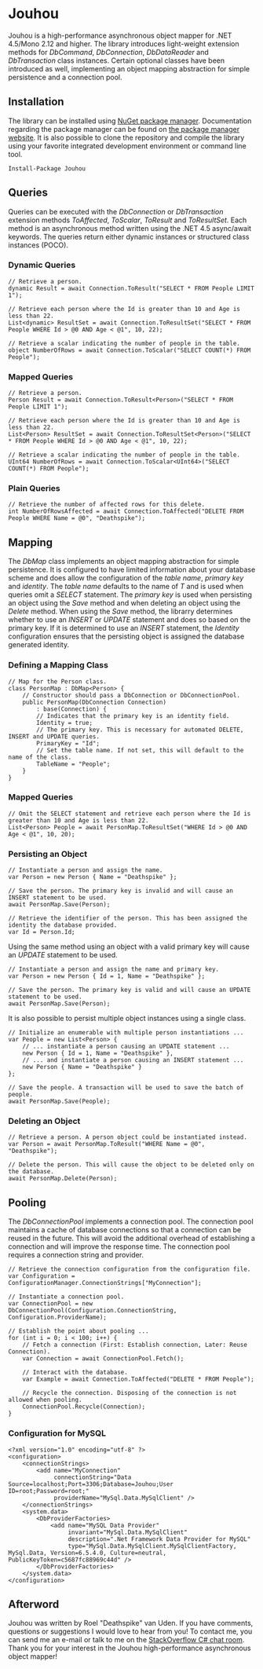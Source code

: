 <h1>Jouhou</h1>

Jouhou is a high-performance asynchronous object mapper for .NET 4.5/Mono 2.12 and higher. The library introduces light-weight extension methods for *DbCommand*, *DbConnection*, *DbDataReader* and *DbTransaction* class instances. Certain optional classes have been introduced as well, implementing an object mapping abstraction for simple persistence and a connection pool.

<h2>Installation</h2>

The library can be installed using <a href="http://nuget.org/packages/Jouhou">NuGet package manager</a>. Documentation regarding the package manager can be found on <a href="http://docs.nuget.org/docs/start-here/using-the-package-manager-console">the package manager website</a>. It is also possible to clone the repository and compile the library using your favorite integrated development environment or command line tool.

    Install-Package Jouhou
    
<h2>Queries</h2>

Queries can be executed with the *DbConnection* or *DbTransaction* extension methods *ToAffected*, *ToScalar*, *ToResult* and *ToResultSet*. Each method is an asynchronous method written using the .NET 4.5 async/await keywords. The queries return either dynamic instances or structured class instances (POCO).

<h3>Dynamic Queries</h3>
    
    // Retrieve a person.
    dynamic Result = await Connection.ToResult("SELECT * FROM People LIMIT 1");

    // Retrieve each person where the Id is greater than 10 and Age is less than 22.
    List<dynamic> ResultSet = await Connection.ToResultSet("SELECT * FROM People WHERE Id > @0 AND Age < @1", 10, 22);

    // Retrieve a scalar indicating the number of people in the table.
    object NumberOfRows = await Connection.ToScalar("SELECT COUNT(*) FROM People");
    
<h3>Mapped Queries</h3>

    // Retrieve a person.
    Person Result = await Connection.ToResult<Person>("SELECT * FROM People LIMIT 1");
    
    // Retrieve each person where the Id is greater than 10 and Age is less than 22.
    List<Person> ResultSet = await Connection.ToResultSet<Person>("SELECT * FROM People WHERE Id > @0 AND Age < @1", 10, 22);
    
    // Retrieve a scalar indicating the number of people in the table.
    UInt64 NumberOfRows = await Connection.ToScalar<UInt64>("SELECT COUNT(*) FROM People");

<h3>Plain Queries</h3>

    // Retrieve the number of affected rows for this delete.
    int NumberOfRowsAffected = await Connection.ToAffected("DELETE FROM People WHERE Name = @0", "Deathspike");

<h2>Mapping</h2>

The *DbMap<T>* class implements an object mapping abstraction for simple persistence. It is configured to have limited information about your database scheme and does allow the configuration of the *table name*, *primary key* and *identity*. The *table name* defaults to the name of *T* and is used when queries omit a *SELECT* statement. The *primary key* is used when persisting an object using the *Save* method and when deleting an object using the *Delete* method. When using the *Save* method, the librarry determines whether to use an *INSERT* or *UPDATE* statement and does so based on the primary key. If it is determined to use an *INSERT* statement, the *Identity* configuration ensures that the persisting object is assigned the database generated identity.

<h3>Defining a Mapping Class</h3>

    // Map for the Person class.
    class PersonMap : DbMap<Person> {
        // Constructor should pass a DbConnection or DbConnectionPool.
        public PersonMap(DbConnection Connection)
            : base(Connection) {
            // Indicates that the primary key is an identity field.
            Identity = true;
            // The primary key. This is necessary for automated DELETE, INSERT and UPDATE queries.
            PrimaryKey = "Id";
            // Set the table name. If not set, this will default to the name of the class.
            TableName = "People";
        }
    }
    
<h3>Mapped Queries</h3>

    // Omit the SELECT statement and retrieve each person where the Id is greater than 10 and Age is less than 22.
    List<Person> People = await PersonMap.ToResultSet("WHERE Id > @0 AND Age < @1", 10, 20);
    
<h3>Persisting an Object</h3>

    // Instantiate a person and assign the name.
    var Person = new Person { Name = "Deathspike" };
    
    // Save the person. The primary key is invalid and will cause an INSERT statement to be used.
    await PersonMap.Save(Person);
    
    // Retrieve the identifier of the person. This has been assigned the identity the database provided.
    var Id = Person.Id;

Using the same method using an object with a valid primary key will cause an *UPDATE* statement to be used.

    // Instantiate a person and assign the name and primary key.
    var Person = new Person { Id = 1, Name = "Deathspike" };
    
    // Save the person. The primary key is valid and will cause an UPDATE statement to be used.
    await PersonMap.Save(Person);

It is also possible to persist multiple object instances using a single class.
    
    // Initialize an enumerable with multiple person instantiations ...
    var People = new List<Person> {
        // ... instantiate a person causing an UPDATE statement ...
        new Person { Id = 1, Name = "Deathspike" },
        // ... and instantiate a person causing an INSERT statement ...
        new Person { Name = "Deathspike" }
    };
    
    // Save the people. A transaction will be used to save the batch of people.
    await PersonMap.Save(People);

<h3>Deleting an Object</h3>

    // Retrieve a person. A person object could be instantiated instead.
    var Person = await PersonMap.ToResult("WHERE Name = @0", "Deathspike");
    
    // Delete the person. This will cause the object to be deleted only on the database.
    await PersonMap.Delete(Person);
    
<h2>Pooling</h2>

The *DbConnectionPool* implements a connection pool. The connection pool maintains a cache of database connections so that a connection can be reused in the future. This will avoid the additional overhead of establishing a connection and will improve the response time. The connection pool requires a connection string and provider.

    // Retrieve the connection configuration from the configuration file.
    var Configuration = ConfigurationManager.ConnectionStrings["MyConnection"];
    
    // Instantiate a connection pool.
    var ConnectionPool = new DbConnectionPool(Configuration.ConnectionString, Configuration.ProviderName);
    
    // Establish the point about pooling ...
    for (int i = 0; i < 100; i++) {
        // Fetch a connection (First: Establish connection, Later: Reuse Connection).
        var Connection = await ConnectionPool.Fetch();
        
        // Interact with the database.
        var Example = await Connection.ToAffected("DELETE * FROM People");
        
        // Recycle the connection. Disposing of the connection is not allowed when pooling.
        ConnectionPool.Recycle(Connection);
    }

<h3>Configuration for MySQL</h3>

    <?xml version="1.0" encoding="utf-8" ?>
    <configuration>
        <connectionStrings>
    		<add name="MyConnection"
    			 connectionString="Data Source=localhost;Port=3306;Database=Jouhou;User ID=root;Password=root;"
    			 providerName="MySql.Data.MySqlClient" />
    	</connectionStrings>
    	<system.data>
    		<DbProviderFactories>
    			<add name="MySQL Data Provider"
    				 invariant="MySql.Data.MySqlClient"
    				 description=".Net Framework Data Provider for MySQL"
    				 type="MySql.Data.MySqlClient.MySqlClientFactory, MySql.Data, Version=6.5.4.0, Culture=neutral, PublicKeyToken=c5687fc88969c44d" />
    		</DbProviderFactories>
    	</system.data>
    </configuration>

<h2>Afterword</h2>

Jouhou was written by Roel "Deathspike" van Uden. If you have comments, questions or suggestions I would love to hear from you! To contact me, you can send me an e-mail or talk to me on the <a href="http://chat.stackoverflow.com/rooms/7/c">StackOverflow C# chat room</a>. Thank you for your interest in the Jouhou high-performance asynchronous object mapper!